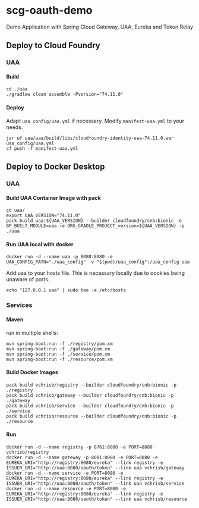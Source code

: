 # scg-oauth-demo
Demo Application with Spring Cloud Gateway, UAA, Eureka and Token Relay

## Deploy to Cloud Foundry

### UAA

#### Build

```
cd ./uaa
./gradlew clean assemble -Pversion="74.11.0"
```

#### Deploy

Adapt `uaa_config/uaa.yml` if necessary.
Modify `manifest-uaa.yml` to your needs.

```
jar uf uaa/uaa/build/libs/cloudfoundry-identity-uaa-74.11.0.war uaa_config/uaa.yml
cf push -f manifest-uaa.yml
```

## Deploy to Docker Desktop

### UAA

#### Build UAA Container Image with pack

```
cd uaa/
export UAA_VERSION="74.11.0"
pack build uaa:${UAA_VERSION} --builder cloudfoundry/cnb:bionic -e BP_BUILT_MODULE=uaa -e ORG_GRADLE_PROJECT_version=${UAA_VERSION} -p ./uaa
```

#### Run UAA local with docker

```
docker run -d --name uaa -p 8080:8080 -e UAA_CONFIG_PATH="./uaa_config" -v "$(pwd)/uaa_config":/uaa_config uaa
```

Add uaa to your hosts file. This is necessary locally due to cookies being unaware of ports.
```
echo "127.0.0.1 uaa" | sudo tee -a /etc/hosts
```

### Services

#### Maven

run in multiple shells:
```
mvn spring-boot:run -f ./registry/pom.xm
mvn spring-boot:run -f ./gateway/pom.xm
mvn spring-boot:run -f ./service/pom.xm
mvn spring-boot:run -f ./resource/pom.xm
```

#### Build Docker Images

```
pack build vchrisb/registry --builder cloudfoundry/cnb:bionic -p ./registry
pack build vchrisb/gateway --builder cloudfoundry/cnb:bionic -p ./gateway
pack build vchrisb/service --builder cloudfoundry/cnb:bionic -p ./service
pack build vchrisb/resource --builder cloudfoundry/cnb:bionic -p ./resource
```

#### Run

```
docker run -d --name registry -p 8761:8080 -e PORT=8080 vchrisb/registry
docker run -d --name gateway -p 8081:8080 -e PORT=8080 -e EUREKA_URI="http://registry:8080/eureka" --link registry -e ISSUER_URI="http://uaa:8080/oauth/token" --link uaa vchrisb/gateway
docker run -d --name service -e PORT=8080 -e EUREKA_URI="http://registry:8080/eureka" --link registry -e ISSUER_URI="http://uaa:8080/oauth/token" --link uaa vchrisb/service
docker run -d --name resource -e PORT=8080 -e EUREKA_URI="http://registry:8080/eureka" --link registry -e ISSUER_URI="http://uaa:8080/oauth/token" --link uaa vchrisb/resource
```
